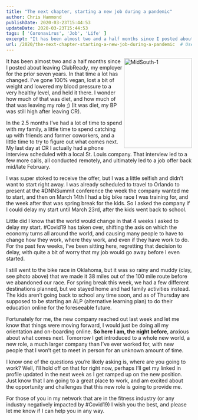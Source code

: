 ```yaml
---
title: "The next chapter, starting a new job during a pandemic"
author: Chris Hammond
publishDate: 2020-03-23T15:44:53
updateDate: 2020-03-23T15:44:53
tags: [ 'Coronavirus', 'Job', 'Life' ]
excerpt: "It has been almost two and a half months since I posted about leaving ClubReady, my employer for the prior seven years. In that time a lot has changed. I’ve gone 100% vegan, lost a bit of weight and lowered my blood pressure to a very healthy level, and held it there. I wonder how much of that was diet, and how much of that was leaving my role ;) (It was diet, my BP was still high after leaving CR).  In the 2.5 months I’ve had a lot of time to spend with my family, a little time to spend catching up with friends and former coworkers, and a little time to try to figure out what comes next. My last day at CR I actually had a phone interview scheduled with a local St. Louis company. That interview led to a few more calls, all conducted remotely, and ultimately led to a job offer back mid/late February. "
url: /2020/the-next-chapter-starting-a-new-job-during-a-pandemic  # Use the generated URL with year
---
```

<p><a href="https://www.chrishammond.com/portals/0/publishthumbnails/open-live-writer/the-next-chapter-starting-a-new-job-duri_12d59/midsouth-1_2.jpg"><img width="184" height="244" title="MidSouth-1" align="right" style="float: right; display: inline; background-image: none;" alt="MidSouth-1" src="https://www.chrishammond.com/Portals/0/PublishThumbnails/Open-Live-Writer/The-next-chapter-starting-a-new-job-duri_12D59/MidSouth-1_thumb.jpg" border="0"></a>It has been almost two and a half months since I posted about leaving ClubReady, my employer for the prior seven years. In that time a lot has changed. I’ve gone 100% vegan, lost a bit of weight and lowered my blood pressure to a very healthy level, and held it there. I wonder how much of that was diet, and how much of that was leaving my role ;) (It was diet, my BP was still high after leaving CR).<p>In the 2.5 months I’ve had a lot of time to spend with my family, a little time to spend catching up with friends and former coworkers, and a little time to try to figure out what comes next. My last day at CR I actually had a phone interview scheduled with a local St. Louis company. That interview led to a few more calls, all conducted remotely, and ultimately led to a job offer back mid/late February.<p>I was super stoked to receive the offer, but I was a little selfish and didn’t want to start right away. I was already scheduled to travel to Orlando to present at the #DNNSummit conference the week the company wanted me to start, and then on March 14th I had a big bike race I was training for, and the week after that was spring break for the kids. So I asked the company if I could delay my start until March 23rd, after the kids went back to school.<p>Little did I know that the world would change in that 4 weeks I asked to delay my start. #Covid19 has taken over, shifting the axis on which the economy turns all around the world, and causing many people to have to change how they work, where they work, and even if they have work to do. For the past few weeks, I’ve been sitting here, regretting that decision to delay, with quite a bit of worry that my job would go away before I even started.<p>I still went to the bike race in Oklahoma, but it was so rainy and muddy (clay, see photo above) that we made it 38 miles out of the 100 mile route before we abandoned our race. For spring break this week, we had a few different destinations planned, but we stayed home and had family activities instead. The kids aren’t going back to school any time soon, and as of Thursday are supposed to be starting an ALP (alternative learning plan) to do their education online for the foreseeable future.<p>Fortunately for me, the new company reached out last week and let me know that things were moving forward, I would just be doing all my orientation and on-boarding online. <strong>So here I am, the night before</strong>, anxious about what comes next. Tomorrow I get introduced to a whole new world, a new role, a much larger company than I’ve ever worked for, with new people that I won’t get to meet in person for an unknown amount of time.<p>I know one of the questions you’re likely asking is, where are you going to work? Well, I’ll hold off on that for right now, perhaps I’ll get my linked in profile updated in the next week as I get ramped up on the new position. Just know that I am going to a great place to work, and am excited about the opportunity and challenges that this new role is going to provide me.<p>For those of you in my network that are in the fitness industry (or any industry negatively impacted by #Covid19) I wish you the best, and please let me know if I can help you in any way.
